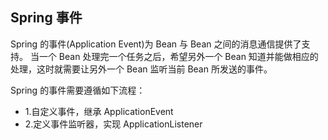 ## Spring 事件 ##

Spring 的事件(Application Event)为 Bean 与 Bean 之间的消息通信提供了支持。
当一个 Bean 处理完一个任务之后，希望另外一个 Bean 知道并能做相应的处理，这时就需要让另外一个 Bean 监听当前 Bean 所发送的事件。

Spring 的事件需要遵循如下流程：

* 1.自定义事件，继承 ApplicationEvent
* 2.定义事件监听器，实现 ApplicationListener
